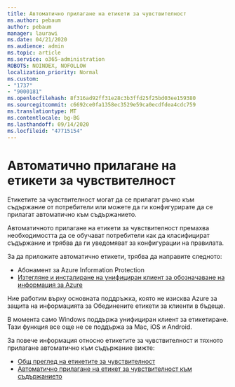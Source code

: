 ```yaml
---
title: Автоматично прилагане на етикети за чувствителност
ms.author: pebaum
author: pebaum
manager: laurawi
ms.date: 04/21/2020
ms.audience: admin
ms.topic: article
ms.service: o365-administration
ROBOTS: NOINDEX, NOFOLLOW
localization_priority: Normal
ms.custom:
- "1737"
- "9000181"
ms.openlocfilehash: 8f316ad92ff31e28c3b3ffd25f25bd03ee159380
ms.sourcegitcommit: c6692ce0fa1358ec3529e59ca0ecdfdea4cdc759
ms.translationtype: MT
ms.contentlocale: bg-BG
ms.lasthandoff: 09/14/2020
ms.locfileid: "47715154"
---
```

# <a name="auto-apply-sensitivity-labels"></a>Автоматично прилагане на етикети за чувствителност

Етикетите за чувствителност могат да се прилагат ръчно към съдържание от потребители или можете да ги конфигурирате да се прилагат автоматично към съдържанието.

Автоматичното прилагане на етикети за чувствителност премахва необходимостта да се обучават потребители как да класифицират съдържание и трябва да ги уведомяват за конфигурации на правилата.

За да приложите автоматично етикети, трябва да направите следното:

- Абонамент за Azure Information Protection
- [Изтегляне и инсталиране на унифициран клиент за обозначаване на информация за Azure](https://docs.microsoft.com/azure/information-protection/rms-client/install-unifiedlabelingclient-app)

Ние работим върху основната поддръжка, която не изисква Azure за защита на информацията за Обединените етикети за клиенти в бъдеще.

В момента само Windows поддържа унифициран клиент за етикетиране.  Тази функция все още не се поддържа за Mac, iOS и Android.

За повече информация относно етикетите за чувствителност и тяхното прилагане автоматично към съдържание вижте:

- [Общ преглед на етикетите за чувствителност](https://docs.microsoft.com/microsoft-365/compliance/sensitivity-labels)
- [Автоматично прилагане на етикет за чувствителност към съдържанието](https://docs.microsoft.com/office365/securitycompliance/apply_sensitivity_label_automatically)